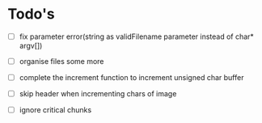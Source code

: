 # Todo's

- [ ] fix parameter error(string as validFilename parameter instead of char* argv[])
- [ ] organise files some more
- [ ] complete the increment function to increment unsigned char buffer
- [ ] skip header when incrementing chars of image
- [ ] ignore critical chunks


